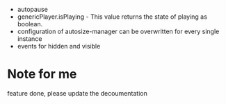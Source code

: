 * autopause
* genericPlayer.isPlaying - This value returns the state of playing as boolean.
* configuration of autosize-manager can be overwritten for every single instance
* events for hidden and visible


# Note for me
feature done, please update the decoumentation